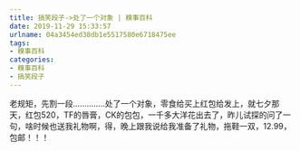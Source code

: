 ```yaml
---
title: 搞笑段子->处了一个对象 | 糗事百科
date: 2019-11-29 15:33:57
urlname: 04a3454ed38db1e5517580e6718475ee
tags: 
- 糗事百科
categories:
- 糗事百科
- 搞笑段子
---
```

老规矩，先割一段..............处了一个对象，零食给买上红包给发上，就七夕那天，红包520，TF的唇膏，CK的包包，一千多大洋花出去了，昨儿试探的问了一句，啥时候也送我礼物啊，得，晚上跟我说给我准备了礼物，拖鞋一双，12.99，包邮！！！


